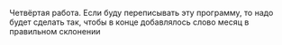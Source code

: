 Четвёртая работа.
Если буду переписывать эту программу, то надо будет сделать так, чтобы в конце добавлялось слово месяц в правильном склонении
